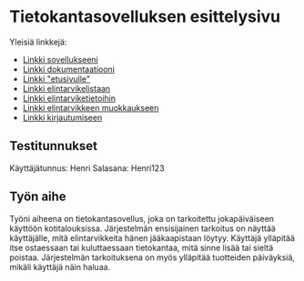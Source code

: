# Tietokantasovelluksen esittelysivu

Yleisiä linkkejä:

* [Linkki sovellukseeni](helanen.users.cs.helsinki.fi/jaakaappi)
* [Linkki dokumentaatiooni](https://github.com/helanen/Tsoha-Bootstrap/blob/master/doc/Tietokantasovellus%20-%20harjoitusty%C3%B6.pdf)
* [Linkki "etusivulle"](http://helanen.users.cs.helsinki.fi/jaakaappi/login)
* [Linkki elintarvikelistaan](http://helanen.users.cs.helsinki.fi/jaakaappi/)
* [Linkki elintarviketietoihin](http://helanen.users.cs.helsinki.fi/jaakaappi/elintarvike/:id)
* [Linkki elintarvikkeen muokkaukseen](http://helanen.users.cs.helsinki.fi/jaakaappi/elintarvike/:id/edit)
* [Linkki kirjautumiseen](http://helanen.users.cs.helsinki.fi/jaakaappi/login)

## Testitunnukset

Käyttäjätunnus: Henri
Salasana: Henri123

## Työn aihe

Työni aiheena on tietokantasovellus, joka on tarkoitettu jokapäiväiseen käyttöön kotitalouksissa. 
Järjestelmän ensisijainen tarkoitus on näyttää käyttäjälle, mitä elintarvikkeita hänen jääkaapistaan löytyy. 
Käyttäjä ylläpitää itse ostaessaan tai kuluttaessaan tietokantaa, mitä sinne lisää tai sieltä poistaa. 
Järjestelmän tarkoituksena on myös ylläpitää tuotteiden päiväyksiä, mikäli käyttäjä näin haluaa.


